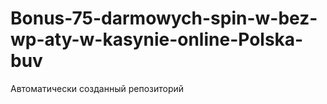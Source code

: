 # Bonus-75-darmowych-spin-w-bez-wp-aty-w-kasynie-online-Polska-buv
Автоматически созданный репозиторий
